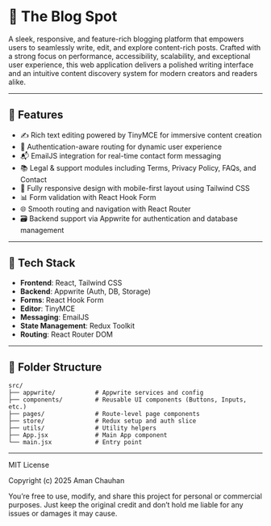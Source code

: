 # 📝 The Blog Spot

A sleek, responsive, and feature-rich blogging platform that empowers users to seamlessly write, edit, and explore content-rich posts. Crafted with a strong focus on performance, accessibility, scalability, and exceptional user experience, this web application delivers a polished writing interface and an intuitive content discovery system for modern creators and readers alike.

---

## 🚀 Features

- ✍️ Rich text editing powered by TinyMCE for immersive content creation  
- 🧠 Authentication-aware routing for dynamic user experience  
- 📬 EmailJS integration for real-time contact form messaging  
- 📚 Legal & support modules including Terms, Privacy Policy, FAQs, and Contact  
- 📱 Fully responsive design with mobile-first layout using Tailwind CSS  
- 📊 Form validation with React Hook Form  
- 🌐 Smooth routing and navigation with React Router  
- 🗃️ Backend support via Appwrite for authentication and database management

---

## 🧱 Tech Stack

- **Frontend**: React, Tailwind CSS  
- **Backend**: Appwrite (Auth, DB, Storage)  
- **Forms**: React Hook Form  
- **Editor**: TinyMCE  
- **Messaging**: EmailJS  
- **State Management**: Redux Toolkit  
- **Routing**: React Router DOM

---

## 📁 Folder Structure

```
src/
├── appwrite/           # Appwrite services and config
├── components/         # Reusable UI components (Buttons, Inputs, etc.)
├── pages/              # Route-level page components
├── store/              # Redux setup and auth slice
├── utils/              # Utility helpers
├── App.jsx             # Main App component
└── main.jsx            # Entry point
```

---

MIT License

Copyright (c) 2025 Aman Chauhan

You’re free to use, modify, and share this project for personal or commercial purposes.
Just keep the original credit and don’t hold me liable for any issues or damages it may cause.



